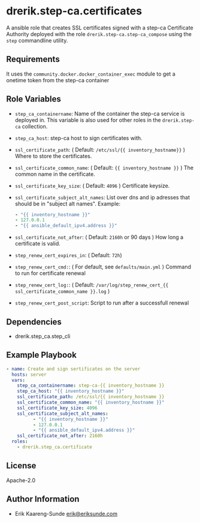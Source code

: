 drerik.step-ca.certificates
=========

A ansible role that creates SSL certificates signed with a step-ca Certificate Authority deployed with the role `drerik.step-ca.step-ca_compose` using the `step` commandline utility.

Requirements
------------

It uses the `community.docker.docker_container_exec` module to get a onetime token from the step-ca container

Role Variables
--------------

- `step_ca_containername`: Name of the container the step-ca service is deployed in. This variable is also used for other roles in the `drerik.step-ca` collection.
- `step_ca_host`: step-ca host to sign certificates with.
- `ssl_certificate_path`: ( Default: `/etc/ssl/{{ inventory_hostname}}` ) Where to store the certificates.
- `ssl_certificate_common_name`: ( Default: `{{ inventory_hostname }}` ) The common name in the certificate.
- `ssl_certificate_key_size`: ( Default: `4096` ) Certificate keysize.
- `ssl_certificate_subject_alt_names`: List over dns and ip adresses that should be in "subject alt names". Example:
  ```yaml
  - "{{ inventory_hostname }}"
  - 127.0.0.1
  - "{{ ansible_default_ipv4.address }}"
  ```
- `ssl_certificate_not_after`: ( Default: `2160h` or 90 days ) How long a certificate is valid.

- `step_renew_cert_expires_in`: ( Default: `72h`)
- `step_renew_cert_cmd:`: ( For default, see `defaults/main.yml` ) Command to run for certificate renewal
- `step_renew_cert_log:`: ( Default: `/var/log/step_renew_cert_{{ ssl_certificate_common_name }}.log` )
- `step_renew_cert_post_script`: Script to run after a successfull renewal



Dependencies
------------

- drerik.step_ca.step_cli

Example Playbook
----------------

```yaml
- name: Create and sign sertificates on the server
  hosts: server
  vars:
    step_ca_containername: step-ca-{{ inventory_hostname }}
    step_ca_host: "{{ inventory_hostname }}"
    ssl_certificate_path: /etc/ssl/{{ inventory_hostname }}
    ssl_certificate_common_name: "{{ inventory_hostname }}"
    ssl_certificate_key_size: 4096
    ssl_certificate_subject_alt_names:
          - "{{ inventory_hostname }}"
          - 127.0.0.1
          - "{{ ansible_default_ipv4.address }}"
    ssl_certificate_not_after: 2160h
  roles:
    - drerik.step_ca.certificate
```

License
-------

Apache-2.0

Author Information
------------------

- Erik Kaareng-Sunde <erik@eriksunde.com>
